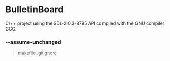 BulletinBoard
=============

C/++ project using the SDL-2.0.3-8795 API compiled with the GNU compiler GCC.

### --assume-unchanged
> makefile
> .gitignore
